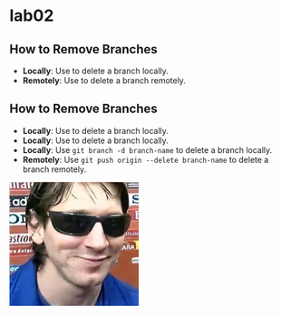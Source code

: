 # lab02


## How to Remove Branches
- **Locally**: Use  to delete a branch locally.
- **Remotely**: Use  to delete a branch remotely.
## How to Remove Branches
- **Locally**: Use  to delete a branch locally.
- **Locally**: Use  to delete a branch locally.
- **Locally**: Use `git branch -d branch-name` to delete a branch locally.
- **Remotely**: Use `git push origin --delete branch-name` to delete a branch remotely.



![Image](image.jpg)